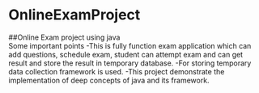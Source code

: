 # OnlineExamProject
##Online Exam project using java<br>
Some important points
-This is fully function exam application which can add questions, schedule exam, student can attempt exam and can get result and store the result in temporary database.
-For storing temporary data collection framework is used.
-This project demonstrate the implementation of deep concepts of java and its framework.
